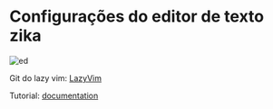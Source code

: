 
# Configurações do editor de texto zika
 ![ed](https://media2.giphy.com/media/udhngZK2IFTc4/giphy.gif)


Git do lazy vim: [LazyVim](https://github.com/LazyVim/LazyVim)


Tutorial: [documentation](https://lazyvim.github.io/installation) 
